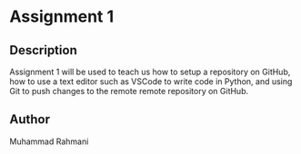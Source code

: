 # Assignment 1

## Description

Assignment 1 will be used to teach us how to setup a repository on GitHub, how to use a text editor such as VSCode to write code in Python, and using Git to push changes to the remote remote repository on GitHub.

## Author

Muhammad Rahmani